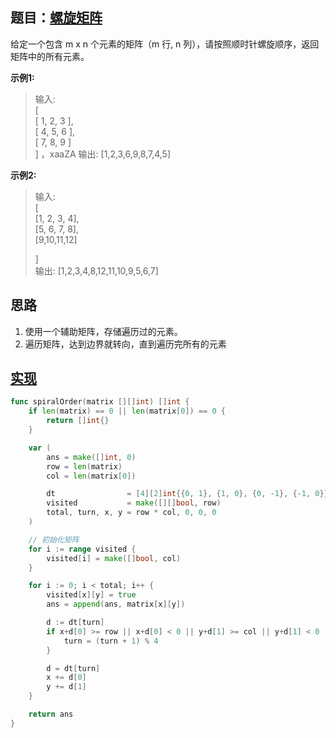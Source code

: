 ## 题目：[螺旋矩阵](https://leetcode-cn.com/problems/spiral-matrix/)

给定一个包含 m x n 个元素的矩阵（m 行, n 列），请按照顺时针螺旋顺序，返回矩阵中的所有元素。

**示例1:**
>输入:  
>[  
> [ 1, 2, 3 ],  
> [ 4, 5, 6 ],  
> [ 7, 8, 9 ]  
>]   ，xaaZA
>输出: [1,2,3,6,9,8,7,4,5]

**示例2:**
>输入:  
>[  
>  [1, 2, 3, 4],  
>  [5, 6, 7, 8],  
>  [9,10,11,12] 
> 
>]  
>输出: [1,2,3,4,8,12,11,10,9,5,6,7]  
     
## 思路
1. 使用一个辅助矩阵，存储遍历过的元素。
2. 遍历矩阵，达到边界就转向，直到遍历完所有的元素

## [实现](https://github.com/mzmuer/leetcode/blob/master/question54/answer_test.go)
```go
func spiralOrder(matrix [][]int) []int {
	if len(matrix) == 0 || len(matrix[0]) == 0 {
		return []int{}
	}

	var (
		ans = make([]int, 0)
		row = len(matrix)
		col = len(matrix[0])

		dt                = [4][2]int{{0, 1}, {1, 0}, {0, -1}, {-1, 0}}
		visited           = make([][]bool, row)
		total, turn, x, y = row * col, 0, 0, 0
	)

	// 初始化矩阵
	for i := range visited {
		visited[i] = make([]bool, col)
	}

	for i := 0; i < total; i++ {
		visited[x][y] = true
		ans = append(ans, matrix[x][y])

		d := dt[turn]
		if x+d[0] >= row || x+d[0] < 0 || y+d[1] >= col || y+d[1] < 0 || visited[x+d[0]][y+d[1]] { // 转向
			turn = (turn + 1) % 4
		}

		d = dt[turn]
		x += d[0]
		y += d[1]
	}

	return ans
}
```